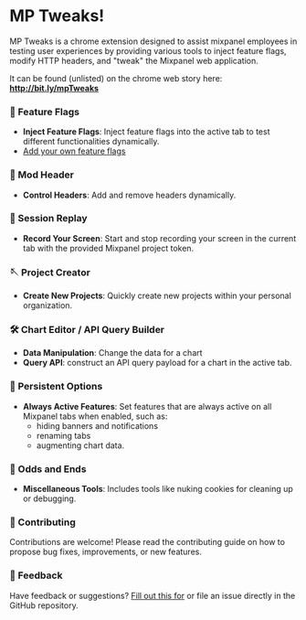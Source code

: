 # MP Tweaks!

MP Tweaks is a chrome extension designed to assist mixpanel employees in testing user experiences by providing various tools to inject feature flags, modify HTTP headers, and "tweak" the Mixpanel web application. 

It can be found (unlisted) on the chrome web story here: **http://bit.ly/mpTweaks**

### 🚀 Feature Flags
- **Inject Feature Flags**: Inject feature flags into the active tab to test different functionalities dynamically.
- [Add your own feature flags](https://docs.google.com/spreadsheets/d/1NPOk9MpGrvA8ruFVv2AToMnL_Yt_Mz8jN52vE89MQ1U/edit#gid=0&range=A1)

### 💆 Mod Header
- **Control Headers**: Add and remove headers dynamically.

### 🎥 Session Replay
- **Record Your Screen**: Start and stop recording your screen in the current tab with the provided Mixpanel project token.

### 🪡 Project Creator
- **Create New Projects**: Quickly create new projects within your personal organization.

### 🛠️ Chart Editor / API Query Builder
- **Data Manipulation**: Change the data for a chart 
- **Query API**: construct an API query payload for a chart in the active tab.

### 🚦 Persistent Options
- **Always Active Features**: Set features that are always active on all Mixpanel tabs when enabled, such as:
	- hiding banners and notifications
	- renaming tabs
	- augmenting chart data.

### 🧰 Odds and Ends
- **Miscellaneous Tools**: Includes tools like nuking cookies for cleaning up or debugging.

###  🤝 Contributing
Contributions are welcome! Please read the contributing guide on how to propose bug fixes, improvements, or new features.

### 📢 Feedback
Have feedback or suggestions? [Fill out this for](https://arc.net/l/quote/rkgxcthg) or file an issue directly in the GitHub repository.
